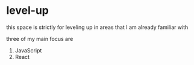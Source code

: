 # level-up
this space is strictly for leveling up in areas that I am already familiar with 

three of my main focus are 

1) JavaScript
2) React

